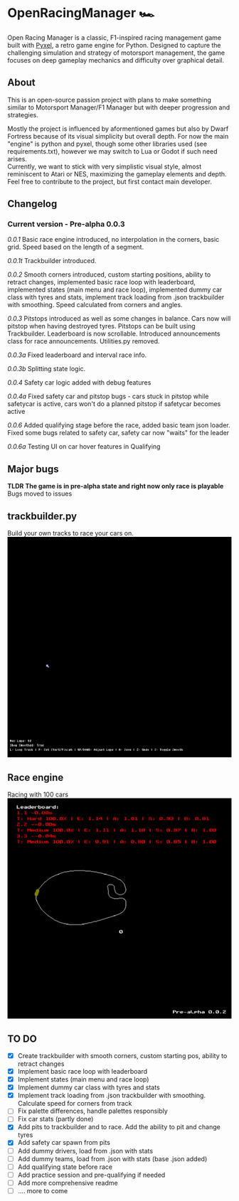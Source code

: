# OpenRacingManager 🏎️

Open Racing Manager is a classic, F1-inspired racing management game built with [Pyxel](https://github.com/kitao/pyxel), a retro game engine for Python. 
Designed to capture the challenging simulation and strategy of motorsport management, the game focuses on deep gameplay mechanics and difficulty over graphical detail.
## About
This is an open-source passion project with plans to make something similar to Motorsport Manager/F1 Manager but with deeper progression and strategies.  

Mostly the project is influenced by aformentioned games but also by Dwarf Fortress because of its visual simplicity but overall depth.
For now the main "engine" is python and pyxel, though some other libraries used (see requirements.txt), however we may switch to Lua or Godot if such need arises.   
Currently, we want to stick with very simplistic visual style, almost reminiscent to Atari or NES, maximizing the gameplay elements and depth.
Feel free to contribute to the project, but first contact main developer.

## Changelog
### Current version - Pre-alpha 0.0.3
_0.0.1_ Basic race engine introduced, no interpolation in the corners, basic grid. Speed based on the length of a segment.

_0.0.1t_ Trackbuilder introduced.

_0.0.2_ Smooth corners introduced, custom starting positions, ability to retract changes, 
implemented basic race loop with leaderboard, implemented states (main menu and race loop),
implemented dummy car class with tyres and stats, implement track loading from .json trackbuilder with smoothing. Speed calculated from corners and angles.

_0.0.3_ Pitstops introduced as well as some changes in balance. Cars now will pitstop when having destroyed tyres. Pitstops can be built using Trackbuilder. Leaderboard is now scrollable. Introduced announcements class for race announcements.
Utilities.py removed.

_0.0.3a_ Fixed leaderboard and interval race info.

_0.0.3b_ Splitting state logic.

_0.0.4_ Safety car logic added with debug features

_0.0.4a_ Fixed safety car and pitstop bugs - cars stuck in pitstop while safetycar is active, cars won't do a planned pitstop if safetycar becomes active

_0.0.6_ Added qualifying stage before the race, added basic team json loader. Fixed some bugs related to safety car, safety car now "waits" for the leader

_0.0.6a_ Testing UI on car hover features in Qualifying

## Major bugs
**TLDR The game is in pre-alpha state and right now only race is playable**  
Bugs moved to issues
## trackbuilder.py
Build your own tracks to race your cars on.
![Game Demo](/gifs/trackbuilder.gif)
## Race engine
Racing with 100 cars
![Game Demo](/gifs/game.gif)
## TO DO
- [x] Create trackbuilder with smooth corners, custom starting pos, ability to retract changes
- [x] Implement basic race loop with leaderboard 
- [x] Implement states (main menu and race loop)
- [x] Implement dummy car class with tyres and stats
- [x] Implement track loading from .json trackbuilder with smoothing. Calculate speed for corners from track
- [ ] Fix palette differences, handle palettes responsibly
- [ ] Fix car stats (partly done)
- [x] Add pits to trackbuilder and to race. Add the ability to pit and change tyres
- [x] Add safety car spawn from pits
- [ ] Add dummy drivers, load from .json with stats
- [ ] Add dummy teams, load from .json with stats (base .json added)
- [ ] Add qualifying state before race
- [ ] Add practice session and pre-qualifying if needed
- [ ] Add more comprehensive readme
- [ ] .... more to come